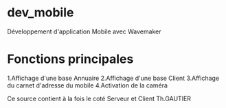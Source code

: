 dev_mobile
=============
Développement d'application Mobile avec Wavemaker

Fonctions principales
======================
 1.Affichage d'une base Annuaire
 2.Affichage d'une base Client
 3.Affichage du carnet d'adresse du mobile
 4.Activation de la caméra

Ce source contient à la fois le coté Serveur et Client
Th.GAUTIER